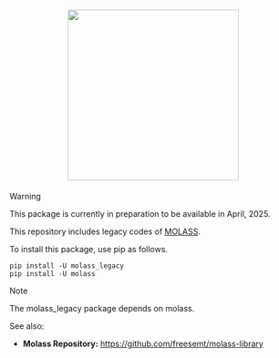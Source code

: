 <h1 align="center"><img src="https://freesemt.github.io/molass-legacy/_static/molass-legacy.png" width="300"></h1>

> [!WARNING]
> This package is currently in preparation to be available in April, 2025.

This repository includes legacy codes of [MOLASS](https://www.jstage.jst.go.jp/article/biophysico/20/1/20_e200001/_article).

To install this package, use pip as follows.

```
pip install -U molass_legacy
pip install -U molass
```

> [!NOTE]
> The molass_legacy package depends on molass.

See also:

- **Molass Repository:** https://github.com/freesemt/molass-library

<br>